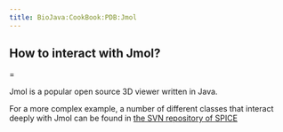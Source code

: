 ```yaml
---
title: BioJava:CookBook:PDB:Jmol
---
```


How to interact with Jmol?
--------------------------

=

Jmol is a popular open source 3D viewer written in Java.

<java> </java>

For a more complex example, a number of different classes that interact
deeply with Jmol can be found in [the SVN repository of
SPICE](http://www.derkholm.net/svn/repos/spice/trunk/src/org/biojava/spice/jmol/)
